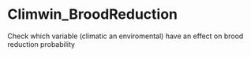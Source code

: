 # Climwin_BroodReduction
Check which variable (climatic an enviromental) have an effect on brood reduction probability
